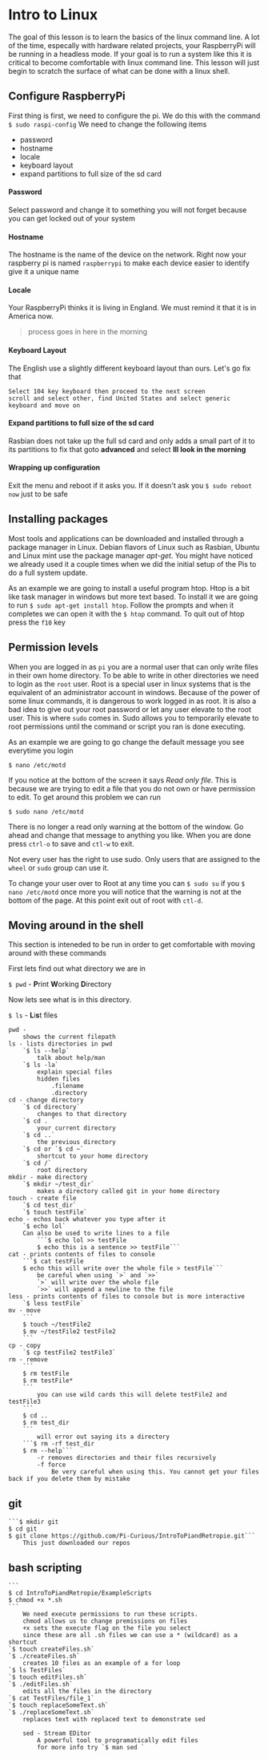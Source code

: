 # Intro to Linux
The goal of this lesson is to learn the basics of the linux command line. A lot of the time, especally with hardware related projects, your RaspberryPi will be running in a headless mode. If your goal is to run a system like this it is critical to become comfortable with linux command line. This lesson will just begin to scratch the surface of what can be done with a linux shell.
 
## Configure RaspberryPi
 
First thing is first, we need to configure the pi. We do this with the command `$ sudo raspi-config` We need to change the following items
 
* password
* hostname
* locale
* keyboard layout
* expand partitions to full size of the sd card 
 
#### Password
Select password and change it to something you will not forget because you can get locked out of your system
 
#### Hostname
The hostname is the name of the device on the network. Right now your raspberry pi is named `raspberrypi` to make each device easier to identify give it a unique name
 
#### Locale
Your RaspberryPi thinks it is living in England. We must remind it that it is in America now. 
> process goes in here in the morning
 
#### Keyboard Layout
The English use a slightly different keyboard layout than ours. Let's go fix that
```
Select 104 key keyboard then proceed to the next screen
scroll and select other, find United States and select generic keyboard and move on
```
 
#### Expand partitions to full size of the sd card 
Rasbian does not take up the full sd card and only adds a small part of it to its partitions to fix that goto **advanced** and select **Ill look in the morning**
 
#### Wrapping up configuration
Exit the menu and reboot if it asks you. If it doesn't ask you `$ sudo reboot now` just to be safe
 
 
## Installing packages
Most tools and applications can be downloaded and installed through a package manager in Linux. Debian flavors of Linux such as Rasbian, Ubuntu and Linux mint use the package manager *apt-get*. You might have noticed we already used it a couple times when we did the initial setup of the Pis to do a full system update.
 
As an example we are going to install a useful program htop. Htop is a bit like task manager in windows but more text based. To install it we are going to run `$ sudo apt-get install htop`. Follow the prompts and when it completes we can open it with the `$ htop` command. To quit out of htop press the `f10` key
 
## Permission levels
When you are logged in as `pi` you are a normal user that can only write files in their own home directory. To be able to write in other directories we need to login as the `root` user. Root is a special user in linux systems that is the equivalent of an administrator account in windows. Because of the power of some linux commands, it is dangerous to work logged in as root. It is also a bad idea to give out your root password or let any user elevate to the root user. This is where `sudo` comes in. Sudo allows you to temporarily elevate to root permissions until the command or script you ran is done executing. 

As an example we are going to go change the default message you see everytime you login

`$ nano /etc/motd`

If you notice at the bottom of the screen it says *Read only file*. This is because we are trying to edit a file that you do not own or have permission to edit. To get around this problem we can run 

`$ sudo nano /etc/motd`

There is no longer a read only warning at the bottom of the window. Go ahead and change that message to anything you like. When you are done press `ctrl-o` to save and `ctl-w` to exit. 

Not every user has the right to use sudo. Only users that are assigned to the `wheel` or `sudo` group can use it. 

To change your user over to Root at any time you can `$ sudo su` if you `$ nano /etc/motd` once more you will notice that the warning is not at the bottom of the page. At this point exit out of root with `ctl-d`.

## Moving around in the shell
This section is inteneded to be run in order to get comfortable with moving around with these commands

First lets find out what directory we are in

`$ pwd` - **P**rint **W**orking **D**irectory

Now lets see what is in this directory.

`$ ls` - **L**i**s**t files



	pwd - 
		shows the current filepath
	ls - lists directories in pwd
		`$ ls --help`
			talk about help/man
		`$ ls -la`
			explain special files
			hidden files
				.filename
				.directory
	cd - change directory
		`$ cd directory`
			changes to that directory
		`$ cd . `
			your current directory
		`$ cd ..`
			the previous directory
		`$ cd or `$ cd ~`
			shortcut to your home directory
		`$ cd /`
			root directory
	mkdir - make directory
		`$ mkdir ~/test_dir`
			makes a directory called git in your home directory
	touch - create file
		`$ cd test_dir`
		`$ touch testFile`
	echo - echos back whatever you type after it
		`$ echo lol`
		Can also be used to write lines to a file
			```$ echo lol >> testFile
			$ echo this is a sentence >> testFile```
	cat - prints contents of files to console
		```$ cat testFile
		$ echo this will write over the whole file > testFile```
			be careful when using `>` and `>>`
			`>` will write over the whole file
			`>>` will append a newline to the file 
	less - prints contents of files to console but is more interactive
		`$ less testFile`
	mv - move
		```
		$ touch ~/testFile2
		$ mv ~/testFile2 testFile2
		```
	cp - copy
		`$ cp testFile2 testFile3`
	rm - remove
		```
		$ rm testFile
		$ rm testFile*
		```
			you can use wild cards this will delete testFile2 and testFile3
		```
		$ cd ..
		$ rm test_dir
		```
			will error out saying its a directory
		```$ rm -rf test_dir
		$ rm --help```
			-r removes directories and their files recursively
			-f force
				Be very careful when using this. You cannot get your files back if you delete them by mistake
 
## git
	```$ mkdir git
	$ cd git
	$ git clone https://github.com/Pi-Curious/IntroToPiandRetropie.git```
		This just downloaded our repos
 
## bash scripting
	```
	$ cd IntroToPiandRetropie/ExampleScripts
	$ chmod +x *.sh
	```
		We need execute permissions to run these scripts.
		chmod allows us to change premissions on files
		+x sets the execute flag on the file you select
		since these are all .sh files we can use a * (wildcard) as a shortcut
	`$ touch createFiles.sh`
	`$ ./createFiles.sh`
		creates 10 files as an example of a for loop
	`$ ls TestFiles`
	`$ touch editFiles.sh`
	`$ ./editFiles.sh`
		edits all the files in the directory
	`$ cat TestFiles/file_1`
	`$ touch replaceSomeText.sh`
	`$ ./replaceSomeText.sh`
		replaces text with replaced text to demonstrate sed
 
		sed - Stream EDitor
			A powerful tool to programatically edit files
			for more info try `$ man sed `
 
 
